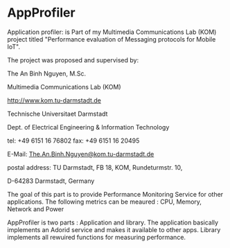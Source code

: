 # AppProfiler
Application profiler: is Part of my Multimedia Communications Lab (KOM) project titled "Performance evaluation of Messaging protocols for Mobile IoT". 

The project was proposed and supervised by: 

The An Binh Nguyen, M.Sc.

Multimedia Communications Lab (KOM)

http://www.kom.tu-darmstadt.de

Technische Universitaet Darmstadt

Dept. of Electrical Engineering & Information Technology

tel: +49 6151 16 76802 fax: +49 6151 16 20495

E-Mail: The.An.Binh.Nguyen@kom.tu-darmstadt.de

postal address: TU Darmstadt, FB 18, KOM, Rundeturmstr. 10,

D-64283 Darmstadt, Germany 

The goal of this part is to provide Performance Monitoring Service for other applications. The following metrics can be meaured : CPU, Memory, Network and Power

AppProfiler is two parts : Application and library. The application basically implements an Adorid service  and makes it available to other apps.
Library implements all rewuired  functions for measuring performance.








